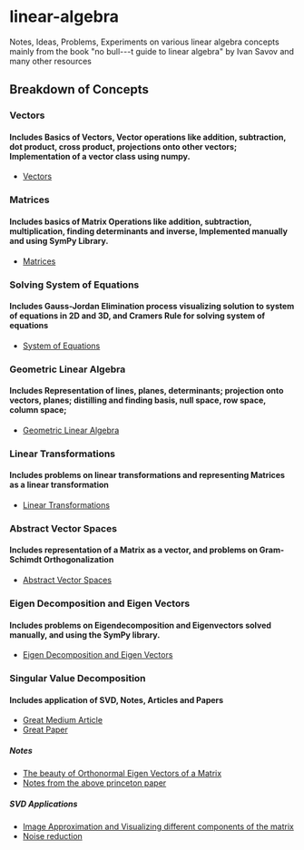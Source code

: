 # linear-algebra
Notes, Ideas, Problems, Experiments on various linear algebra concepts mainly from the book "no bull---t guide to linear algebra" by Ivan Savov and many other resources

## Breakdown of Concepts

### Vectors 
#### Includes Basics of Vectors, Vector operations like addition, subtraction, dot product, cross product, projections onto other vectors; Implementation of a vector class using numpy.
* [Vectors](https://github.com/wingedrasengan927/linear-algebra/blob/main/vectors.ipynb)

### Matrices
#### Includes basics of Matrix Operations like addition, subtraction, multiplication, finding determinants and inverse, Implemented manually and using SymPy Library.
* [Matrices](https://github.com/wingedrasengan927/linear-algebra/blob/main/matrices.ipynb)

### Solving System of Equations
#### Includes Gauss-Jordan Elimination process visualizing solution to system of equations in 2D and 3D, and Cramers Rule for solving system of equations
* [System of Equations](https://github.com/wingedrasengan927/linear-algebra/blob/main/system_of_equations.ipynb)

### Geometric Linear Algebra
#### Includes Representation of lines, planes, determinants; projection onto vectors, planes; distilling and finding basis, null space, row space, column space;
* [Geometric Linear Algebra](https://github.com/wingedrasengan927/linear-algebra/blob/main/geometric_linear_algebra.ipynb)

### Linear Transformations
#### Includes problems on linear transformations and representing Matrices as a linear transformation
* [Linear Transformations](https://github.com/wingedrasengan927/linear-algebra/blob/main/linear_transformations.ipynb)

### Abstract Vector Spaces
#### Includes representation of a Matrix as a vector, and problems on Gram-Schimdt Orthogonalization
* [Abstract Vector Spaces](https://github.com/wingedrasengan927/linear-algebra/blob/main/abstract_vector_spaces.ipynb)

### Eigen Decomposition and Eigen Vectors
#### Includes problems on Eigendecomposition and Eigenvectors solved manually, and using the SymPy library.
* [Eigen Decomposition and Eigen Vectors](https://github.com/wingedrasengan927/linear-algebra/blob/main/eigenvectors.ipynb)

### Singular Value Decomposition
#### Includes application of SVD, Notes, Articles and Papers
* [Great Medium Article](https://towardsdatascience.com/understanding-singular-value-decomposition-and-its-application-in-data-science-388a54be95d)
* [Great Paper](https://www.cs.princeton.edu/courses/archive/spring12/cos598C/svdchapter.pdf)
##### Notes
* [The beauty of Orthonormal Eigen Vectors of a Matrix](https://github.com/wingedrasengan927/linear-algebra/blob/main/Notes/SVD/The%20beauty%20of%20orthonormal%20eigen%20vectors%20of%20a%20matrix)
* [Notes from the above princeton paper](https://github.com/wingedrasengan927/linear-algebra/blob/main/Notes/SVD/Singular%20Value%20Decomposition%20(SVD).pdf)
##### SVD Applications
* [Image Approximation and Visualizing different components of the matrix](https://github.com/wingedrasengan927/linear-algebra/blob/main/image_approximation_svd.ipynb)
* [Noise reduction](https://github.com/wingedrasengan927/linear-algebra/blob/main/noise_reduction_svd.ipynb)

